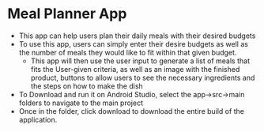 # Meal Planner App
- This app can help users plan their daily meals with their desired budgets
- To use this app, users can simply enter their desire budgets as well as the number of meals they would like to fit within that given budget.
    - This app will then use the user input to generate a list of meals that fits the User-given criteria, as well as an image with the finished product, buttons to allow users to see the necessary ingredients and        the steps on how to make the dish
- To Download and run it on Android Studio, select the app->src->main folders to navigate to the main project
- Once in the folder, click download to download the entire build of the application.
  
